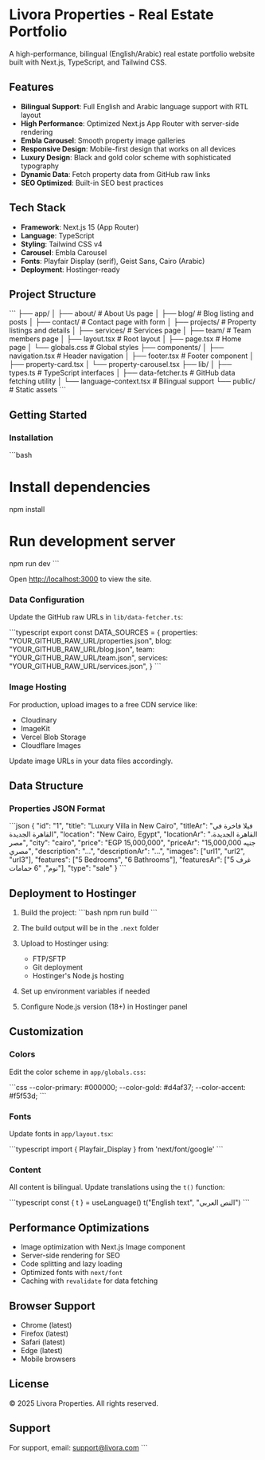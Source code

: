 # Livora Properties - Real Estate Portfolio

A high-performance, bilingual (English/Arabic) real estate portfolio website built with Next.js, TypeScript, and Tailwind CSS.

## Features

- **Bilingual Support**: Full English and Arabic language support with RTL layout
- **High Performance**: Optimized Next.js App Router with server-side rendering
- **Embla Carousel**: Smooth property image galleries
- **Responsive Design**: Mobile-first design that works on all devices
- **Luxury Design**: Black and gold color scheme with sophisticated typography
- **Dynamic Data**: Fetch property data from GitHub raw links
- **SEO Optimized**: Built-in SEO best practices

## Tech Stack

- **Framework**: Next.js 15 (App Router)
- **Language**: TypeScript
- **Styling**: Tailwind CSS v4
- **Carousel**: Embla Carousel
- **Fonts**: Playfair Display (serif), Geist Sans, Cairo (Arabic)
- **Deployment**: Hostinger-ready

## Project Structure

\`\`\`
├── app/
│   ├── about/          # About Us page
│   ├── blog/           # Blog listing and posts
│   ├── contact/        # Contact page with form
│   ├── projects/       # Property listings and details
│   ├── services/       # Services page
│   ├── team/           # Team members page
│   ├── layout.tsx      # Root layout
│   ├── page.tsx        # Home page
│   └── globals.css     # Global styles
├── components/
│   ├── navigation.tsx  # Header navigation
│   ├── footer.tsx      # Footer component
│   ├── property-card.tsx
│   └── property-carousel.tsx
├── lib/
│   ├── types.ts        # TypeScript interfaces
│   ├── data-fetcher.ts # GitHub data fetching utility
│   └── language-context.tsx # Bilingual support
└── public/             # Static assets
\`\`\`

## Getting Started

### Installation

\`\`\`bash
# Install dependencies
npm install

# Run development server
npm run dev
\`\`\`

Open [http://localhost:3000](http://localhost:3000) to view the site.

### Data Configuration

Update the GitHub raw URLs in `lib/data-fetcher.ts`:

\`\`\`typescript
export const DATA_SOURCES = {
  properties: "YOUR_GITHUB_RAW_URL/properties.json",
  blog: "YOUR_GITHUB_RAW_URL/blog.json",
  team: "YOUR_GITHUB_RAW_URL/team.json",
  services: "YOUR_GITHUB_RAW_URL/services.json",
}
\`\`\`

### Image Hosting

For production, upload images to a free CDN service like:
- Cloudinary
- ImageKit
- Vercel Blob Storage
- Cloudflare Images

Update image URLs in your data files accordingly.

## Data Structure

### Properties JSON Format

\`\`\`json
{
  "id": "1",
  "title": "Luxury Villa in New Cairo",
  "titleAr": "فيلا فاخرة في القاهرة الجديدة",
  "location": "New Cairo, Egypt",
  "locationAr": "القاهرة الجديدة، مصر",
  "city": "cairo",
  "price": "EGP 15,000,000",
  "priceAr": "15,000,000 جنيه مصري",
  "description": "...",
  "descriptionAr": "...",
  "images": ["url1", "url2", "url3"],
  "features": ["5 Bedrooms", "6 Bathrooms"],
  "featuresAr": ["5 غرف نوم", "6 حمامات"],
  "type": "sale"
}
\`\`\`

## Deployment to Hostinger

1. Build the project:
\`\`\`bash
npm run build
\`\`\`

2. The build output will be in the `.next` folder

3. Upload to Hostinger using:
   - FTP/SFTP
   - Git deployment
   - Hostinger's Node.js hosting

4. Set up environment variables if needed

5. Configure Node.js version (18+) in Hostinger panel

## Customization

### Colors

Edit the color scheme in `app/globals.css`:

\`\`\`css
--color-primary: #000000;
--color-gold: #d4af37;
--color-accent: #f5f53d;
\`\`\`

### Fonts

Update fonts in `app/layout.tsx`:

\`\`\`typescript
import { Playfair_Display } from 'next/font/google'
\`\`\`

### Content

All content is bilingual. Update translations using the `t()` function:

\`\`\`typescript
const { t } = useLanguage()
t("English text", "النص العربي")
\`\`\`

## Performance Optimizations

- Image optimization with Next.js Image component
- Server-side rendering for SEO
- Code splitting and lazy loading
- Optimized fonts with `next/font`
- Caching with `revalidate` for data fetching

## Browser Support

- Chrome (latest)
- Firefox (latest)
- Safari (latest)
- Edge (latest)
- Mobile browsers

## License

© 2025 Livora Properties. All rights reserved.

## Support

For support, email: support@livora.com
\`\`\`

```json file="" isHidden
